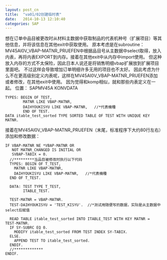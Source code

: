 ```yaml
---
layout: post_cn
title:  "va01/02创建临时表"
date:   2014-10-13 12:10:40
categories: SAP
---
```


想在订单中品目被更改时从材料主数据中获取制品的代表机种号（扩展项目）等其他信息，并将该信息在其他exit中获取使用。
原本考虑是在subroutine：MV45AI0V_VBAP-MATNR_PRUEFEN中根据品目号从主数据中select取得，放入内表，再将内表EXPORT到内存。接着在其他exit中从内存中import使用。
但这种放入内存的方式不太保险，因此日本人说还是将销售明细vbap扩展放到扩展项目里面吧。
不过这样会导致增加订单明细许多无用的项目也不太好。
因此考虑为什么不在更高级别定义内表呢，这样在MV45AI0V_VBAP-MATNR_PRUEFEN添加或者修改，在其他exit中使用。
因为觉得和komp相似，就和那些内表定义在一起。
位置： SAPMV45A  KONVDATA

    TYPES: BEGIN OF TEST,
            MATNR LIKE VBAP-MATNR,
            DAIHYOUKISYU LIKE VBAP-MATNR,   //*代表機種
            END OF TEST.
    DATA itable_test_sorted TYPE SORTED TABLE OF TEST WITH UNIQUE KEY MATNR.

接着在MV45AI0V_VBAP-MATNR_PRUEFEN（末尾，标准程序下大约80行左右）添加和修改数据：

    IF VBAP-MATNR NE *VBAP-MATNR OR
       NOT MATNR_CHANGED IS INITIAL OR
       SVBAP-TABIX = 0.
      //*********当品目被修改时执行以下代码
      TYPES: BEGIN OF T_TEST,
        MATNR LIKE VBAP-MATNR,
        DAIHYOUKISYU LIKE VBAP-MATNR,   //*代表機種
      END OF T_TEST.

      DATA: TEST TYPE T_TEST,
            ITABLE_TEST.

      TEST-MATNR = VBAP-MATNR.
      TEST-DAIHYOUKISYU = 'TEST_KISYU'.  //*测试用随便写的数据，实际是从主数据中select后赋值

      READ TABLE itable_test_sorted INTO ITABLE_TEST WITH KEY MATNR = TEST-MATNR.
      IF SY-SUBRC EQ 0.
        MODIFY itable_test_sorted FROM TEST INDEX SY-TABIX.
      ELSE.
        APPEND TEST TO itable_test_sorted.
      ENDIF.
      //*************
    ENDIF.

